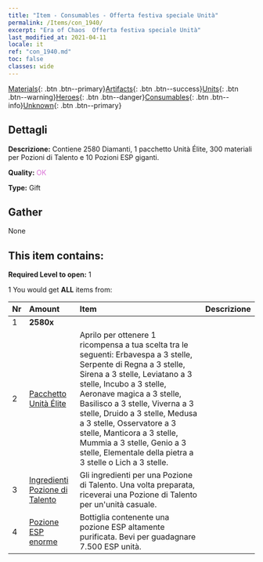 ```yaml
---
title: "Item - Consumables - Offerta festiva speciale Unità"
permalink: /Items/con_1940/
excerpt: "Era of Chaos  Offerta festiva speciale Unità"
last_modified_at: 2021-04-11
locale: it
ref: "con_1940.md"
toc: false
classes: wide
---
```

 [Materials](/it/Items/){: .btn .btn--primary}[Artifacts](/it/Items/Artifacts/){: .btn .btn--success}[Units](/it/Items/Units/){: .btn .btn--warning}[Heroes](/it/Items/Heroes/){: .btn .btn--danger}[Consumables](/it/Items/Consumables/){: .btn .btn--info}[Unknown](/it/Items/Unknown/){: .btn .btn--primary}

## Dettagli
 **Descrizione:** Contiene 2580 Diamanti, 1 pacchetto Unità Élite, 300 materiali per Pozioni di Talento e 10 Pozioni ESP giganti.

 **Quality:** <span style="color: #DA70D6">OK</span>

 **Type:** Gift

## Gather

  None

## This item contains:

 **Required Level to open:** 1

 1 You would get **ALL** items  from:

  | Nr | Amount |     Item    | Descrizione |
  |:---|:-------|:------------|:-----------:|
  | 1 |  **2580x** | <i class="fas fa-gem"/> |  | 
  | 2 | [Pacchetto Unità Élite](/it/Items/con_1921/) | Aprilo per ottenere 1 ricompensa a tua scelta tra le seguenti: Erbavespa a 3 stelle, Serpente di Regna a 3 stelle, Sirena a 3 stelle, Leviatano a 3 stelle, Incubo a 3 stelle, Aeronave magica a 3 stelle, Basilisco a 3 stelle, Viverna a 3 stelle, Druido a 3 stelle, Medusa a 3 stelle, Osservatore a 3 stelle, Manticora a 3 stelle, Mummia a 3 stelle, Genio a 3 stelle, Elementale della pietra a 3 stelle o Lich a 3 stelle. | 
  | 3 | [Ingredienti Pozione di Talento](/it/Items/con_1120/) | Gli ingredienti per una Pozione di Talento. Una volta preparata, riceverai una Pozione di Talento per un'unità casuale. | 
  | 4 | [Pozione ESP enorme](/it/Items/con_703/) | Bottiglia contenente una pozione ESP altamente purificata. Bevi per guadagnare 7.500 ESP unità. | 
